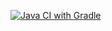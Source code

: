 [![Java CI with Gradle](https://github.com/Pankrashin-iqa14/Aqa2.2-Card-delivery/actions/workflows/gradle.yml/badge.svg)](https://github.com/Pankrashin-iqa14/Aqa2.2-Card-delivery/actions/workflows/gradle.yml)
